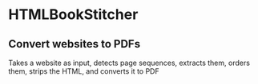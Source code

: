 # HTMLBookStitcher

## Convert websites to PDFs


Takes a website as input, detects page sequences, extracts them, orders them, strips the HTML, and converts it to PDF

[//]: # (TODO: list used modules)

